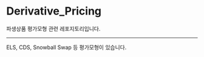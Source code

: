 # Derivative_Pricing

파생상품 평가모형 관련 레포지토리입니다.

-----------------------------------
ELS, CDS, Snowball Swap 등 평가모형이 있습니다.
